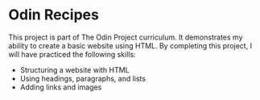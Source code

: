 # Odin Recipes

This project is part of The Odin Project curriculum. It demonstrates my ability to create a basic website using HTML. By completing this project, I will have practiced the following skills:

- Structuring a website with HTML
- Using headings, paragraphs, and lists
- Adding links and images
